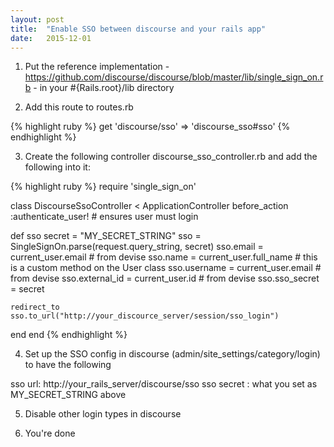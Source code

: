 ```yaml
---
layout: post
title:  "Enable SSO between discourse and your rails app"
date:   2015-12-01
---
```


1. Put the reference implementation - https://github.com/discourse/discourse/blob/master/lib/single_sign_on.rb - in your #{Rails.root}/lib directory

2. Add this route to routes.rb

{% highlight ruby %}
get 'discourse/sso' => 'discourse_sso#sso'
{% endhighlight %}

3. Create the following controller discourse_sso_controller.rb and add the following into it:

{% highlight ruby %}
require 'single_sign_on'

class DiscourseSsoController < ApplicationController
  before_action :authenticate_user! # ensures user must login

  def sso
    secret = "MY_SECRET_STRING"
    sso = SingleSignOn.parse(request.query_string, secret)
    sso.email = current_user.email # from devise
    sso.name = current_user.full_name # this is a custom method on the User class
    sso.username = current_user.email # from devise
    sso.external_id = current_user.id # from devise
    sso.sso_secret = secret

    redirect_to sso.to_url("http://your_discource_server/session/sso_login")
  end
end
{% endhighlight %}

4. Set up the SSO config in discourse (admin/site_settings/category/login) to have the following

sso url: http://your_rails_server/discourse/sso
sso secret : what you set as MY_SECRET_STRING above

5. Disable other login types in discourse

6. You're done
